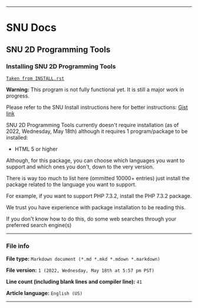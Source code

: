 
***

# SNU Docs

## SNU 2D Programming Tools

### Installing SNU 2D Programming Tools

[`Taken from INSTALL.rst`](/INSTALL.rst)

**Warning:** This program is not fully functional yet. It is still a major work in progress.

Please refer to the SNU Install instructions here for better instructions: [Gist link](https://gist.github.com/seanpm2001/745564a46186888e829fdeb9cda584de)

SNU 2D Programming Tools currently doesn't require installation (as of 2022, Wednesday, May 18th) although it requires 1 program/package to be installed:

* HTML 5 or higher

Although, for this package, you can choose which languages you want to support and which ones you don't, down to the very version.

There is way too much to list here (ommitted 10000+ entries) just install the package related to the language you want to support.

For example, if you want to support PHP 7.3.2, install the PHP 7.3.2 package.

We trust you have experience with package installation to be reading this.

If you don't know how to do this, do some web searches through your preferred search engine(s)

***

### File info

**File type:** `Markdown document (*.md *.mkd *.mdown *.markdown)`

**File version:** `1 (2022, Wednesday, May 18th at 5:57 pm PST)`

**Line count (including blank lines and compiler line):** `41`

**Article language:** `English (US)`

***
